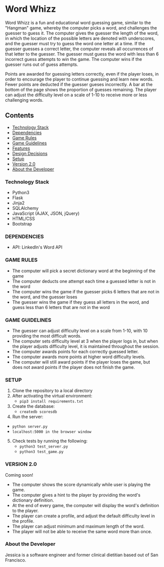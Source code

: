 # Word Whizz
Word Whizz is a fun and educational word guessing game, similar to the "Hangman" game, whereby the computer picks a word, and challenges the guesser to guess it. The computer gives the guesser the length of the word, in which the location of the possible letters are denoted with underscores, and the guesser must try to guess the word one letter at a time. If the guesser guesses a correct letter, the computer reveals all occurrences of that letter to the guesser. The guesser must guess the word with less than 6 incorrect guess attempts to win the game. The computer wins if the guesser runs out of guess attempts.  

Points are awarded for guessing letters correctly, even if the player loses, in order to encourage the player to continue guessing and learn new words. Fewer points are deducted if the guesser gueses incorrectly. A bar at the bottom of the page shows the proportion of guesses remaining. The player can adjust the difficulty level on a scale of 1-10 to receive more or less challenging words.


## Contents
* [Technology Stack](#technology-stack)
* [Dependencies](#dependencies)
* [Game Rules](#game-rules)
* [Game Guidelines](#game-guidelines)
* [Features](#features)
* [Design Decisions](#design-decisions)
* [Setup](#setup)
* [Version 2.0](#Version-2.0)
* [About the Developer](#about-the-developer)

### Technology Stack
* Python3
* Flask
* Jinja2
* SQLAlchemy
* JavaScript (AJAX, JSON, jQuery)
* HTML/CSS
* Bootstrap

### DEPENDENCIES
* API: LinkedIn's Word API

### GAME RULES
* The computer will pick a secret dictionary word at the beginning of the game
* The computer deducts one attempt each time a guessed letter is not in the word
* The computer wins the game if the guesser picks 6 letters that are not in the word, and the guesser loses
* The guesser wins the game if they guess all letters in the word, and guess less than 6 letters that are not in the word

### GAME GUIDELINES
* The guesser can adjust difficulty level on a scale from 1-10, with 10 providing the most difficult words.
* The computer sets difficulty level at 3 when the player logs in, but when the player adjusts difficulty level, it is maintained throughout the session.
* The computer awards points for each correctly guessed letter.
* The computer awards more points at higher word difficulty levels.
* The computer will still award points if the player loses the game, but does not award points if the player does not finish the game.

### SETUP

1. Clone the repository to a local directory 
2. After activating the virtual environment:
	* `pip3 install requirements.txt`
3. Create the database:
   * `createdb scoresdb`
4. Run the server:
  * `python server.py`
  * `localhost:5000 in the browser window`
5. Check tests by running the following:
	 * `python3 test_server.py`
	 * `python3 test_game.py`


### VERSION 2.0
Coming soon!

* The computer shows the score dynamically while user is playing the game.
* The computer gives a hint to the player by providing the word's dictionary definition.
* At the end of every game, the computer will display the word's definition to the player.
* The player can create a profile, and adjust the default difficulty level in the profile. 
* The player can adjust minimum and maximum length of the word.
* The player will not be able to receive the same word more than once. 

### About the Developer
Jessica is a software engineer and former clinical dietitian based out of San Francisco.